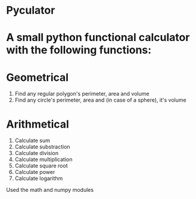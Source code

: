 
# Pyculator
A small python functional calculator with the following functions:
=============

Geometrical
=============
  1. Find any regular polygon's perimeter, area and volume
  2. Find any circle's perimeter, area and (in case of a sphere), it's volume





Arithmetical
=============
  1. Calculate sum
  2. Calculate substraction
  3. Calculate division
  4. Calculate multiplication
  5. Calculate square root
  6. Calculate power
  7. Calculate logarithm
          

Used the math and numpy modules

